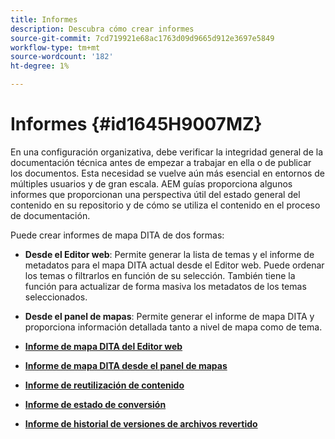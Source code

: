 ```yaml
---
title: Informes
description: Descubra cómo crear informes
source-git-commit: 7cd719921e68ac1763d09d9665d912e3697e5849
workflow-type: tm+mt
source-wordcount: '182'
ht-degree: 1%

---
```



# Informes {#id1645H9007MZ}

En una configuración organizativa, debe verificar la integridad general de la documentación técnica antes de empezar a trabajar en ella o de publicar los documentos. Esta necesidad se vuelve aún más esencial en entornos de múltiples usuarios y de gran escala. AEM guías proporciona algunos informes que proporcionan una perspectiva útil del estado general del contenido en su repositorio y de cómo se utiliza el contenido en el proceso de documentación.

Puede crear informes de mapa DITA de dos formas:

- **Desde el Editor web**: Permite generar la lista de temas y el informe de metadatos para el mapa DITA actual desde el Editor web. Puede ordenar los temas o filtrarlos en función de su selección. También tiene la función para actualizar de forma masiva los metadatos de los temas seleccionados.
- **Desde el panel de mapas**: Permite generar el informe de mapa DITA y proporciona información detallada tanto a nivel de mapa como de tema.

- **[Informe de mapa DITA del Editor web](reports-web-editor.md)**

- **[Informe de mapa DITA desde el panel de mapas](reports-ditamap.md)**

- **[Informe de reutilización de contenido](reports-content-reuse.md)**

- **[Informe de estado de conversión](reports-convertion-status.md)**

- **[Informe de historial de versiones de archivos revertido](reports-reverted-file-version-history.md)**


